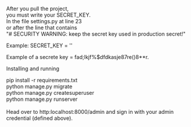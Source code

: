 After you pull the project, <br>
you must write your SECRET_KEY. <br>
In the file settings.py at line 23 <br>
or after the line that contains<br>
"# SECURITY WARNING: keep the secret key used in production secret!"

Example: SECRET_KEY = ''

Example of a secrete key = fad;lkjf%$dfdkasje87re()8**r.


Installing and running

pip install -r requirements.txt<br>
python manage.py migrate<br>
python manage.py createsuperuser<br>
python manage.py runserver<br><br>
Head over to http:localhost:8000/admin and sign in with your admin credential (defined above).